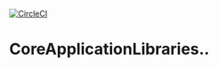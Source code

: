 [![CircleCI](https://circleci.com/gh/Bayvao/CoreLibraries.svg?style=svg)](https://circleci.com/gh/Bayvao/CoreLibraries)



# CoreApplicationLibraries..
